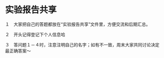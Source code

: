 # 实验报告共享
１　大家把自己的答题都放在“实验报告共享”文件里，方便交流和后期汇总。

２　开头记得登记下个人信息哈

３　答问题１－４时，注意注明自己的名字；如有不一致，周末大家共同讨论决定最正确答案～
